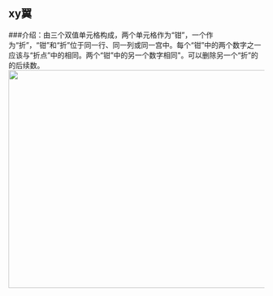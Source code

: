 ## xy翼    
###介绍：由三个双值单元格构成，两个单元格作为“钳”，一个作为“折”，“钳”和“折”位于同一行、同一列或同一宫中。每个“钳”中的两个数字之一应该与“折点”中的相同。两个“钳”中的另一个数字相同"。可以删除另一个“折”的的后续数。    
<img src="docs/picture/_CN.png" width="550" height="430" >